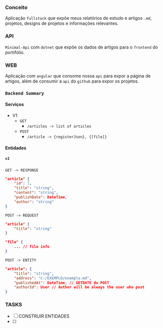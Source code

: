 ### Conceito
Aplicação `fullstack` que expõe meus relatórios de estudo e artigos `.md`, projetos, designs de projetos e informações relevantes.

### API
`Minimal-Api` com `dotnet` que expõe os dados de artigos para o `frontend` do portifólio.

### WEB
Aplicação com `angular` que consome nossa `api` para expor a página de artigos, além de consumir a `api` do `github` para expor os projetos.

### `Backend Summary` 
#### Serviços

- V1
	- `GET`
		- `/articles -> list of articles`
	- `POST`
		- `/article -> {registerJson}, {[file]}`

#### Entidades
##### `v1`
`GET -> RESPONSE`
```json
"article" {
	"id": 1,
	"title": "string",
	"content": "string",
	"publishDate": DateTime,
	"author": "string"
}
```

`POST -> REQUEST`
```json
"article" {
	"title": "string"
}

"file" {
	... // file info
}
```
`POST -> ENTITY`
```json
"article": {
	"title": "string",
	"address": "C:/EXEMPLO/exemplo.md",
	"publishedAt": DateTime, // GETDATE do POST
	"authorId": User // Author will be always the user who post
}
```




### TASKS
- [ ] CONSTRUIR ENTIDADES
- [ ] 